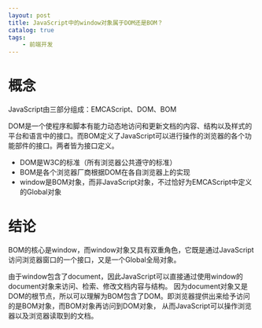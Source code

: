 ```yaml
---
layout: post
title: JavaScript中的window对象属于DOM还是BOM？
catalog: true
tags:
    - 前端开发
---
```


# 概念

JavaScript由三部分组成：EMCAScript、DOM、BOM

DOM是一个使程序和脚本有能力动态地访问和更新文档的内容、结构以及样式的平台和语言中的接口。而BOM定义了JavaScript可以进行操作的浏览器的各个功能部件的接口。两者皆为接口定义。

* DOM是W3C的标准（所有浏览器公共遵守的标准）
* BOM是各个浏览器厂商根据DOM在各自浏览器上的实现
* window是BOM对象，而非JavaScript对象，不过恰好为EMCAScript中定义的Global对象

# 结论

BOM的核心是window，而window对象又具有双重角色，它既是通过JavaScript访问浏览器窗口的一个接口，又是一个Global全局对象。

由于window包含了document，因此JavaScript可以直接通过使用window的document对象来访问、检索、修改文档内容与结构。
因为document对象又是DOM的根节点，所以可以理解为BOM包含了DOM。即浏览器提供出来给予访问的是BOM对象，而BOM对象再访问到DOM对象，
从而JavaScript可以操作浏览器以及浏览器读取到的文档。